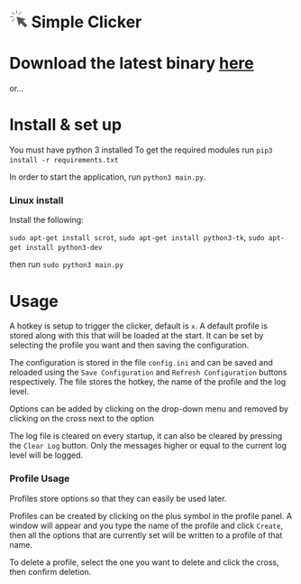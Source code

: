 # <img src="icon.png" width="32" height="32"> Simple Clicker

# Download the latest binary [here](https://github.com/ChemicalXandco/simple-clicker/releases)

or...

# Install & set up

You must have python 3 installed
To get the required modules run `pip3 install -r requirements.txt`

In order to start the application, run `python3 main.py`. 

### Linux install

Install the following:

`sudo apt-get install scrot`,
`sudo apt-get install python3-tk`,
`sudo apt-get install python3-dev`

then run `sudo python3 main.py`

# Usage

A hotkey is setup to trigger the clicker, default is `x`.
A default profile is stored along with this that will be loaded at the start. It can be set by selecting the profile you want and then saving the configuration.

The configuration is stored in the file `config.ini` and can be saved and reloaded using the `Save Configuration` and `Refresh Configuration` buttons respectively. The file stores the hotkey, the name of the profile and the log level.

Options can be added by clicking on the drop-down menu and removed by clicking on the cross next to the option

The log file is cleared on every startup, it can also be cleared by pressing the `Clear Log` button. Only the messages higher or equal to the current log level will be logged.

### Profile Usage

Profiles store options so that they can easily be used later.

Profiles can be created by clicking on the plus symbol in the profile panel. A window will appear and you type the name of the profile and click `Create`, then all the options that are currently set will be written to a profile of that name.

To delete a profile, select the one you want to delete and click the cross, then confirm deletion.
